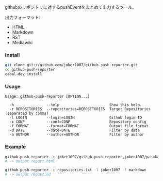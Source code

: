 githubのリポジトリに対するpushEventをまとめて出力するツール。

出力フォーマット:
- HTML
- Markdown
- RST
- Mediawiki

### Install
```sh
git clone git://github.com/joker1007/github-push-reporter.git
cd github-push-reporter
cabal-dev install
```

### Usage
```
Usage: github-push-reporter [OPTION...]

  -h               --help                       Show this help.
  -r REPOSITORIES  --repositories=REPOSITORIES  Target Repositories (separated by comma)
  -l LOGIN         --login=LOGIN                Github login ID
  -c CONF          --conf=CONF                  Repository config
  -f FORMAT        --format=FORMAT              Output file format
  -d DATE          --date=DATE                  Filter by date
  -a AUTHOR        --author=AUTHOR              Filter by author
```

### Example
```sh
github-push-reporter -r joker1007/github-push-reporter,joker1007/pasokara_player3 -l joker1007
# -> output report.html

github-push-reporter -c repositories.txt -l joker1007 -f markdown
# -> output report.md
```
